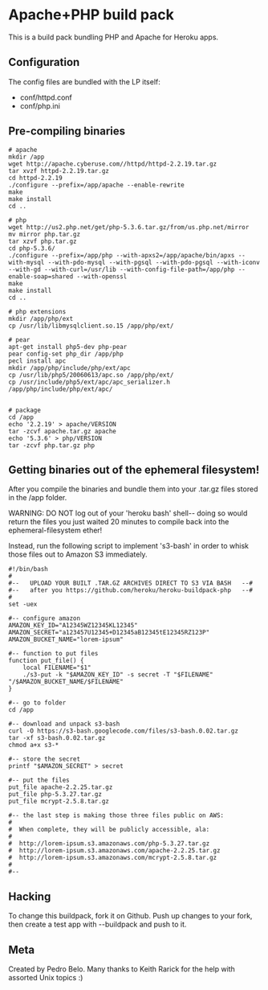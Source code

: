 Apache+PHP build pack
========================

This is a build pack bundling PHP and Apache for Heroku apps.

Configuration
-------------

The config files are bundled with the LP itself:

* conf/httpd.conf
* conf/php.ini


Pre-compiling binaries
----------------------

    # apache
    mkdir /app
    wget http://apache.cyberuse.com//httpd/httpd-2.2.19.tar.gz
    tar xvzf httpd-2.2.19.tar.gz
    cd httpd-2.2.19
    ./configure --prefix=/app/apache --enable-rewrite
    make
    make install
    cd ..
    
    # php
    wget http://us2.php.net/get/php-5.3.6.tar.gz/from/us.php.net/mirror 
    mv mirror php.tar.gz
    tar xzvf php.tar.gz
    cd php-5.3.6/
    ./configure --prefix=/app/php --with-apxs2=/app/apache/bin/apxs --with-mysql --with-pdo-mysql --with-pgsql --with-pdo-pgsql --with-iconv --with-gd --with-curl=/usr/lib --with-config-file-path=/app/php --enable-soap=shared --with-openssl
    make
    make install
    cd ..
    
    # php extensions
    mkdir /app/php/ext
    cp /usr/lib/libmysqlclient.so.15 /app/php/ext/
    
    # pear
    apt-get install php5-dev php-pear
    pear config-set php_dir /app/php
    pecl install apc
    mkdir /app/php/include/php/ext/apc
    cp /usr/lib/php5/20060613/apc.so /app/php/ext/
    cp /usr/include/php5/ext/apc/apc_serializer.h /app/php/include/php/ext/apc/
    
    
    # package
    cd /app
    echo '2.2.19' > apache/VERSION
    tar -zcvf apache.tar.gz apache
    echo '5.3.6' > php/VERSION
    tar -zcvf php.tar.gz php

	
Getting binaries out of the ephemeral filesystem!
-------------------------------------------------

After you compile the binaries and bundle them into your .tar.gz files stored in the /app folder.

WARNING: DO NOT log out of your 'heroku bash' shell-- doing so would return the files you just waited 20 minutes to compile back into the ephemeral-filesystem ether!

Instead, run the following script to implement 's3-bash' in order to whisk those files out to Amazon S3 immediately.

    #!/bin/bash
    #
    #--   UPLOAD YOUR BUILT .TAR.GZ ARCHIVES DIRECT TO S3 VIA BASH   --#
    #--   after you https://github.com/heroku/heroku-buildpack-php   --#
    #
    set -uex

    #-- configure amazon
    AMAZON_KEY_ID="A12345WZ12345KL12345"
    AMAZON_SECRET="a123457U12345+D12345aB12345tE12345RZ123P"
    AMAZON_BUCKET_NAME="lorem-ipsum"

    #-- function to put files
    function put_file() {
        local FILENAME="$1"
        ./s3-put -k "$AMAZON_KEY_ID" -s secret -T "$FILENAME" "/$AMAZON_BUCKET_NAME/$FILENAME"
    }

    #-- go to folder
    cd /app

    #-- download and unpack s3-bash
    curl -O https://s3-bash.googlecode.com/files/s3-bash.0.02.tar.gz
    tar -xf s3-bash.0.02.tar.gz
    chmod a+x s3-*

    #-- store the secret
    printf "$AMAZON_SECRET" > secret

    #-- put the files
    put_file apache-2.2.25.tar.gz
    put_file php-5.3.27.tar.gz
    put_file mcrypt-2.5.8.tar.gz

    #-- the last step is making those three files public on AWS:
    #
    #  When complete, they will be publicly accessible, ala:
    #
    #  http://lorem-ipsum.s3.amazonaws.com/php-5.3.27.tar.gz
    #  http://lorem-ipsum.s3.amazonaws.com/apache-2.2.25.tar.gz
    #  http://lorem-ipsum.s3.amazonaws.com/mcrypt-2.5.8.tar.gz
    #
    #--

	
Hacking
-------

To change this buildpack, fork it on Github. Push up changes to your fork, then create a test app with --buildpack <your-github-url> and push to it.


Meta
----

Created by Pedro Belo.
Many thanks to Keith Rarick for the help with assorted Unix topics :)